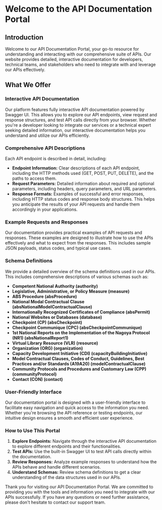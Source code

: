 # Welcome to the API Documentation Portal

## Introduction

Welcome to our API Documentation Portal, your go-to resource for understanding and interacting with our comprehensive suite of APIs. Our website provides detailed, interactive documentation for developers, technical teams, and stakeholders who need to integrate with and leverage our APIs effectively.

## What We Offer

### Interactive API Documentation

Our platform features fully interactive API documentation powered by Swagger UI. This allows you to explore our API endpoints, view request and response structures, and test API calls directly from your browser. Whether you're a developer looking to integrate our services or a technical expert seeking detailed information, our interactive documentation helps you understand and utilize our APIs efficiently.

### Comprehensive API Descriptions

Each API endpoint is described in detail, including:

- **Endpoint Information:** Clear descriptions of each API endpoint, including the HTTP methods used (GET, POST, PUT, DELETE), and the paths to access them.
- **Request Parameters:** Detailed information about required and optional parameters, including headers, query parameters, and URL parameters.
- **Response Formats:** Examples of successful and error responses, including HTTP status codes and response body structures. This helps you anticipate the results of your API requests and handle them accordingly in your applications.

### Example Requests and Responses

Our documentation provides practical examples of API requests and responses. These examples are designed to illustrate how to use the APIs effectively and what to expect from the responses. This includes sample JSON payloads, status codes, and typical use cases.

### Schema Definitions

We provide a detailed overview of the schema definitions used in our APIs. This includes comprehensive descriptions of various schemas such as:

- **Competent National Authority (authority)**
- **Legislative, Administrative, or Policy Measure (measure)**
- **ABS Procedure (absProcedure)**
- **National Modal Contractual Clause (absNationalModelContractualClause)**
- **Internationally Recognized Certificates of Compliance (absPermit)**
- **National Websites or Databases (database)**
- **Checkpoint (CP) (absCheckpoint)**
- **Checkpoint Communique (CPC) (absCheckpointCommunique)**
- **1st National Reports on the Implementation of the Nagoya Protocol (NR1) (absNationalReport1)**
- **Virtual Library Resource (VLR) (resource)**
- **Organization (ORG) (organization)**
- **Capacity Development Initiative (CDI) (capacityBuildingInitiative)**
- **Model Contractual Clauses, Codes of Conduct, Guidelines, Best Practices and/or Standards (A19A20) (modelContractualClause)**
- **Community Protocols and Procedures and Customary Law (CPP) (communityProtocol)**
- **Contact (CON) (contact)**

### User-Friendly Interface

Our documentation portal is designed with a user-friendly interface to facilitate easy navigation and quick access to the information you need. Whether you're browsing the API reference or testing endpoints, our intuitive design ensures a smooth and efficient user experience.

### How to Use This Portal

1. **Explore Endpoints:** Navigate through the interactive API documentation to explore different endpoints and their functionalities.
2. **Test APIs:** Use the built-in Swagger UI to test API calls directly within the documentation.
3. **Review Responses:** Analyze example responses to understand how the APIs behave and handle different scenarios.
4. **Understand Schemas:** Review schema definitions to get a clear understanding of the data structures used in our APIs.

Thank you for visiting our API Documentation Portal. We are committed to providing you with the tools and information you need to integrate with our APIs successfully. If you have any questions or need further assistance, please don't hesitate to contact our support team.
